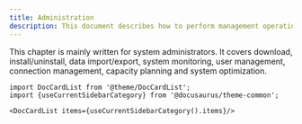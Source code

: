 ```yaml
---
title: Administration
description: This document describes how to perform management operations on your TDengine cluster from an administrator's perspective.
---
```


This chapter is mainly written for system administrators. It covers download, install/uninstall, data import/export, system monitoring, user management, connection management, capacity planning and system optimization.

```mdx-code-block
import DocCardList from '@theme/DocCardList';
import {useCurrentSidebarCategory} from '@docusaurus/theme-common';

<DocCardList items={useCurrentSidebarCategory().items}/>
```
